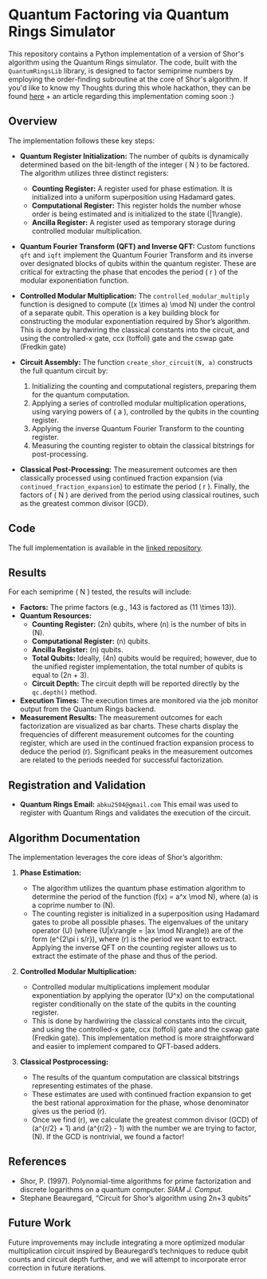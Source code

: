 # Quantum Factoring via Quantum Rings Simulator

This repository contains a Python implementation of a version of Shor's algorithm using the Quantum Rings simulator. The code, built with the `QuantumRingsLib` library, is designed to factor semiprime numbers by employing the order-finding subroutine at the core of Shor's algorithm. If you'd like to know my Thoughts during this whole hackathon, they can be found [here](https://github.com/MajorTimberWolf/quantum-rings-iquhack/blob/main/THOUGHTS.MD) + an article regarding this implementation coming soon :)

## Overview

The implementation follows these key steps:

- **Quantum Register Initialization:**
  The number of qubits is dynamically determined based on the bit-length of the integer \( N \) to be factored. The algorithm utilizes three distinct registers:
    - **Counting Register:**  A register used for phase estimation. It is initialized into a uniform superposition using Hadamard gates.
    - **Computational Register:** This register holds the number whose order is being estimated and is initialized to the state \(|1\rangle\).
    - **Ancilla Register:**  A register used as temporary storage during controlled modular multiplication.

- **Quantum Fourier Transform (QFT) and Inverse QFT:**
  Custom functions `qft` and `iqft` implement the Quantum Fourier Transform and its inverse over designated blocks of qubits within the quantum register. These are critical for extracting the phase that encodes the period \( r \) of the modular exponentiation function.

- **Controlled Modular Multiplication:**
  The `controlled_modular_multiply` function is designed to compute \((x \times a) \mod N\) under the control of a separate qubit. This operation is a key building block for constructing the modular exponentiation required by Shor’s algorithm. This is done by hardwiring the classical constants into the circuit, and using the controlled-x gate, ccx (toffoli) gate and the cswap gate (Fredkin gate)
  
- **Circuit Assembly:**
  The function `create_shor_circuit(N, a)` constructs the full quantum circuit by:
  1.  Initializing the counting and computational registers, preparing them for the quantum computation.
  2.  Applying a series of controlled modular multiplication operations, using varying powers of \( a \), controlled by the qubits in the counting register.
  3.  Applying the inverse Quantum Fourier Transform to the counting register.
  4.  Measuring the counting register to obtain the classical bitstrings for post-processing.

- **Classical Post-Processing:**
  The measurement outcomes are then classically processed using continued fraction expansion (via `continued_fraction_expansion`) to estimate the period \( r \). Finally, the factors of \( N \) are derived from the period using classical routines, such as the greatest common divisor (GCD).

## Code

The full implementation is available in the [linked repository](link-to-your-github-repo).

## Results

For each semiprime ( N ) tested, the results will include:

- **Factors:** The prime factors (e.g., 143 is factored as \(11 \times 13\)).
- **Quantum Resources:**
    - **Counting Register:**  \(2n\) qubits, where \(n\) is the number of bits in \(N\).
    - **Computational Register:**  \(n\) qubits.
    - **Ancilla Register:** \(n\) qubits.
    - **Total Qubits:**  Ideally, \(4n\) qubits would be required; however, due to the unified register implementation, the total number of qubits is equal to \(2n + 3\).
    - **Circuit Depth:** The circuit depth will be reported directly by the `qc.depth()` method.
-   **Execution Times:** The execution times are monitored via the job monitor output from the Quantum Rings backend.
-   **Measurement Results:** The measurement outcomes for each factorization are visualized as bar charts. These charts display the frequencies of different measurement outcomes for the counting register, which are used in the continued fraction expansion process to deduce the period \(r\).  Significant peaks in the measurement outcomes are related to the periods needed for successful factorization.

## Registration and Validation

-   **Quantum Rings Email:** `abku2504@gmail.com`
This email was used to register with Quantum Rings and validates the execution of the circuit.

## Algorithm Documentation

The implementation leverages the core ideas of Shor’s algorithm:

1.  **Phase Estimation:**
    *   The algorithm utilizes the quantum phase estimation algorithm to determine the period of the function \(f(x) = a^x \mod N\), where \(a\) is a coprime number to \(N\).
    *   The counting register is initialized in a superposition using Hadamard gates to probe all possible phases. The eigenvalues of the unitary operator \(U\) (where \(U|x\rangle = |ax \mod N\rangle\)) are of the form \(e^{2\pi i s/r}\), where \(r\) is the period we want to extract.  Applying the inverse QFT on the counting register allows us to extract the estimate of the phase and thus of the period.

2.  **Controlled Modular Multiplication:**
    *   Controlled modular multiplications implement modular exponentiation by applying the operator \(U^x\) on the computational register conditionally on the state of the qubits in the counting register.
    *   This is done by hardwiring the classical constants into the circuit, and using the controlled-x gate, ccx (toffoli) gate and the cswap gate (Fredkin gate). This implementation method is more straightforward and easier to implement compared to QFT-based adders.

3.  **Classical Postprocessing:**
    *   The results of the quantum computation are classical bitstrings representing estimates of the phase.
    *   These estimates are used with continued fraction expansion to get the best rational approximation for the phase, whose denominator gives us the period \(r\).
    *    Once we find \(r\), we calculate the greatest common divisor (GCD) of  \(a^{r/2} + 1\) and \(a^{r/2} - 1\) with the number we are trying to factor, \(N\). If the GCD is nontrivial, we found a factor!

## References

-   Shor, P. (1997). Polynomial-time algorithms for prime factorization and discrete logarithms on a quantum computer. *SIAM J. Comput.*
-   Stephane Beauregard, “Circuit for Shor’s algorithm using 2n+3 qubits”  

## Future Work

Future improvements may include integrating a more optimized modular multiplication circuit inspired by Beauregard’s techniques to reduce qubit counts and circuit depth further, and we will attempt to incorporate error correction in future iterations.
